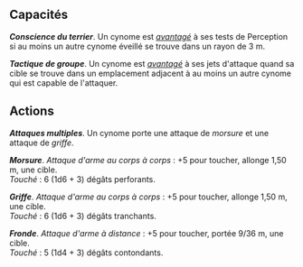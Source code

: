 ## Capacités
_**Conscience du terrier**_. Un cynome est [_avantagé_](/utiliser-les-caracteristiques/#avantage-et-desavantage) à ses tests de Perception si au moins un autre cynome éveillé se trouve dans un rayon de 3 m.

_**Tactique de groupe**_. Un cynome est [_avantagé_](/utiliser-les-caracteristiques/#avantage-et-desavantage) à ses jets d'attaque quand sa cible se trouve dans un emplacement adjacent à au moins un autre cynome qui est capable de l'attaquer.

## Actions
_**Attaques multiples**_. Un cynome porte une attaque de _morsure_ et une attaque de _griffe_.

_**Morsure**_. _Attaque d'arme au corps à corps_ : +5 pour toucher, allonge 1,50 m, une cible.  
_Touché_ : 6 (1d6 + 3) dégâts perforants.

_**Griffe**_. _Attaque d'arme au corps à corps_ : +5 pour toucher, allonge 1,50 m, une cible.  
_Touché_ : 6 (1d6 + 3) dégâts tranchants.

_**Fronde**_. _Attaque d'arme à distance_ : +5 pour toucher, portée 9/36 m, une cible.  
_Touché_ : 5 (1d4 + 3) dégâts contondants.
